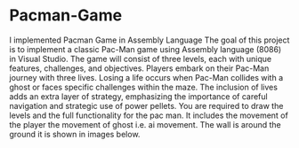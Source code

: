 # Pacman-Game
I implemented Pacman Game in Assembly Language
The goal of this project is to implement a classic Pac-Man game using Assembly
language (8086) in Visual Studio. The game will consist of three levels, each with
unique features, challenges, and objectives.
Players embark on their Pac-Man journey with three lives. Losing a life occurs when
Pac-Man collides with a ghost or faces specific challenges within the maze. The
inclusion of lives adds an extra layer of strategy, emphasizing the importance of
careful navigation and strategic use of power pellets. You are required to draw the
levels and the full functionality for the pac man. It includes the movement of the
player the movement of ghost i.e. ai movement. The wall is around the ground it is
shown in images below.
